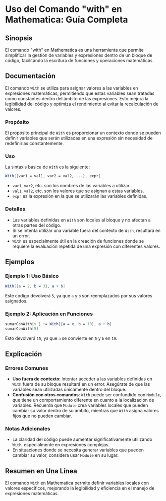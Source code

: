 <!--
Meta Description: # Uso del Comando "with" en Mathematica: Guía Completa ## Sinopsis El comando "with" en Mathematica es una herramienta que permite simplificar la gest...
Meta Keywords: que, variables, del, valores, las
-->

# Uso del Comando "with" en Mathematica: Guía Completa

## Sinopsis
El comando "with" en Mathematica es una herramienta que permite simplificar la gestión de variables y expresiones dentro de un bloque de código, facilitando la escritura de funciones y operaciones matemáticas.

## Documentación
El comando `With` se utiliza para asignar valores a las variables en expresiones matemáticas, permitiendo que estas variables sean tratadas como constantes dentro del ámbito de las expresiones. Esto mejora la legibilidad del código y optimiza el rendimiento al evitar la recalculación de valores.

### Propósito
El propósito principal de `With` es proporcionar un contexto donde se pueden definir variables que serán utilizadas en una expresión sin necesidad de redefinirlas constantemente.

### Uso
La sintaxis básica de `With` es la siguiente:

```mathematica
With[{var1 = val1, var2 = val2, ...}, expr]
```

- `var1`, `var2`, etc. son los nombres de las variables a utilizar.
- `val1`, `val2`, etc. son los valores que se asignan a estas variables.
- `expr` es la expresión en la que se utilizarán las variables definidas.

### Detalles
- Las variables definidas en `With` son locales al bloque y no afectan a otras partes del código.
- Si se intenta utilizar una variable fuera del contexto de `With`, resultará en un error.
- `With` es especialmente útil en la creación de funciones donde se requiere la evaluación repetida de una expresión con diferentes valores.

## Ejemplos
### Ejemplo 1: Uso Básico

```mathematica
With[{a = 2, b = 3}, a + b]
```
Este código devolverá `5`, ya que `a` y `b` son reemplazados por sus valores asignados.

### Ejemplo 2: Aplicación en Funciones

```mathematica
sumarConWith[x_] := With[{a = x, b = 10}, a + b]
sumarConWith[5]
```
Esto devolverá `15`, ya que `a` se convierte en `5` y `b` en `10`.

## Explicación
### Errores Comunes
- **Uso fuera de contexto**: Intentar acceder a las variables definidas en `With` fuera de su bloque resultará en un error. Asegúrate de que las variables sean utilizadas únicamente dentro del bloque.
- **Confusión con otros comandos**: `With` puede ser confundido con `Module`, que tiene un comportamiento diferente en cuanto a la localización de variables. Recuerda que `Module` crea variables locales que pueden cambiar su valor dentro de su ámbito, mientras que `With` asigna valores fijos que no pueden cambiar.

### Notas Adicionales
- La claridad del código puede aumentar significativamente utilizando `With`, especialmente en expresiones complejas.
- En situaciones donde se necesita generar variables que pueden cambiar su valor, considera usar `Module` en su lugar.

## Resumen en Una Línea
El comando `With` en Mathematica permite definir variables locales con valores específicos, mejorando la legibilidad y eficiencia en el manejo de expresiones matemáticas.